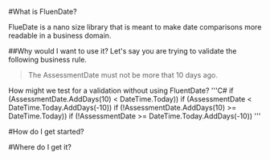 #What is FluenDate?

FlueDate is a nano size library that is meant to make date comparisons more readable in a business domain.

##Why would I want to use it?
Let's say you are trying to validate the following business rule.
>The AssessmentDate must not be more that 10 days ago.

How might we test for a validation without using FluentDate?
'''C#
if (AssessmentDate.AddDays(10) < DateTime.Today))
if (AssessmentDate < DateTime.Today.AddDays(-10))
if (!AssessmentDate.AddDays(10) >= DateTime.Today))
if (!AssessmentDate >= DateTime.Today.AddDays(-10))
'''

#How do I get started?



#Where do I get it?

